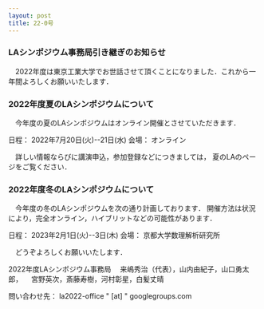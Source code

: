 ```yaml
---
layout: post
title: 22-0号
---
```


### LAシンポジウム事務局引き継ぎのお知らせ
　2022年度は東京工業大学でお世話させて頂くことになりました．これから一年間よろしくお願いいたします．

### 2022年度夏のLAシンポジウムについて
　今年度の夏のLAシンポジウムはオンライン開催とさせていただきます．

日程： 2022年7月20日(火)--21日(水)
会場： オンライン

　詳しい情報ならびに講演申込，参加登録などにつきましては， 夏のLAのページをご覧ください．

### 2022年度冬のLAシンポジウムについて
　今年度の冬のLAシンポジウムを次の通り計画しております． 開催方法は状況により，完全オンライン，ハイブリットなどの可能性があります．

日程： 2023年2月1日(火)--3日(木)
会場： 京都大学数理解析研究所

　どうぞよろしくお願いいたします．

2022年度LAシンポジウム事務局
　来嶋秀治（代表），山内由紀子，山口勇太郎，
　宮野英次，斎藤寿樹，河村彰星，白髪丈晴

問い合わせ先： la2022-office " [at] " googlegroups.com

